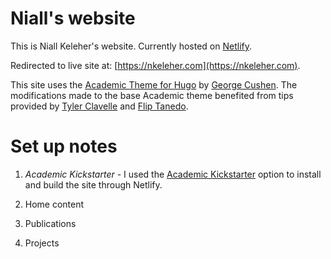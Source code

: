 # Niall's website

This is Niall Keleher's website. Currently hosted on [Netlify](https://nkeleher.netlify.com).

Redirected to live site at: [https://nkeleher.com](https://nkeleher.com).

This site uses the [Academic Theme for Hugo](https://sourcethemes.com/academic/) by [George Cushen](https://georgecushen.com/). The modifications made to the base Academic theme benefited from tips provided by [Tyler Clavelle](https://www.tylerclavelle.com/code/2017/blogdown/) and [Flip Tanedo](https://github.com/fliptanedo/academic-flip).

# Set up notes

1. *Academic Kickstarter* - I used the [Academic Kickstarter](https://sourcethemes.com/academic/docs/install/#install-with-web-browser) option to install and build the site through Netlify.

2. Home content 
3. Publications
4. Projects